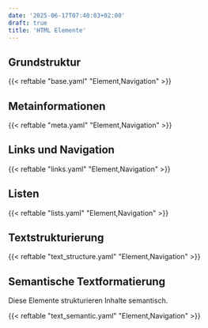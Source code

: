 ```yaml
---
date: '2025-06-17T07:40:03+02:00'
draft: true
title: 'HTML Elemente'
---
```


## Grundstruktur

{{< reftable "base.yaml" "Element,Navigation" >}}

## Metainformationen

{{< reftable "meta.yaml" "Element,Navigation" >}}

## Links und Navigation

{{< reftable "links.yaml" "Element,Navigation" >}}

## Listen

{{< reftable "lists.yaml" "Element,Navigation" >}}

## Textstrukturierung

{{< reftable "text_structure.yaml" "Element,Navigation" >}}

## Semantische Textformatierung

Diese Elemente strukturieren Inhalte semantisch.

{{< reftable "text_semantic.yaml" "Element,Navigation" >}}
